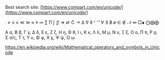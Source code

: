Best search site:
[https://www.compart.com/en/unicode/](<https://www.compart.com/en/unicode/>)

∙ 
≠ ≤	≥ ≪	≫ ≈ ≡ ≔
∑ ∏ ∫ ∬
⇒ ⇄ ↻ → 
∆ ∇ ∂
ᵀ 
⁻¹
∀ ∃ ∄ ∅ ∈ ∉
𝒩 ∞
□∎
⨀⨂⨁

Α α, Β β, Γ γ, Δ δ, Ε ε, Ζ ζ, Η η, Θ θ, Ι ι, Κ κ, Λ λ, Μ μ, Ν ν, Ξ ξ, Ο ο, Π π, Ρ ρ, Σ σ/ς, Τ τ, Υ υ, Φ φ, Χ χ, Ψ ψ, Ω ω.

https://en.wikipedia.org/wiki/Mathematical_operators_and_symbols_in_Unicode